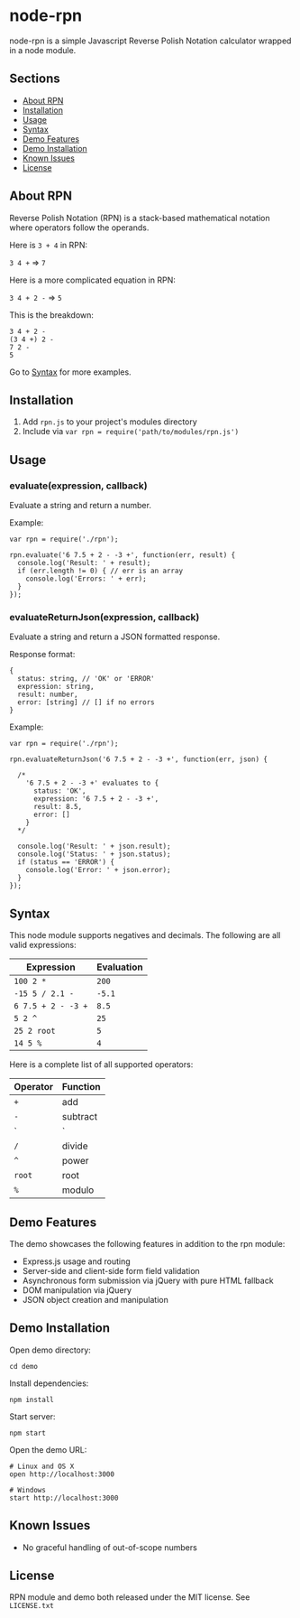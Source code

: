 # node-rpn

node-rpn is a simple Javascript Reverse Polish Notation calculator wrapped in a node module.

## Sections
* [About RPN](#about_rpn)
* [Installation](#installation)
* [Usage](#usage)
* [Syntax](#syntax)
* [Demo Features](#demo_features)
* [Demo Installation](#demo_installation)
* [Known Issues](#known_issues)
* [License](#license)

## <a name="about_rpn"></a> About RPN

Reverse Polish Notation (RPN) is a stack-based mathematical notation where operators follow the operands.

Here is `3 + 4` in RPN:

`3 4 +` => `7`

Here is a more complicated equation in RPN:

`3 4 + 2 -` => `5`

This is the breakdown:

```
3 4 + 2 -
(3 4 +) 2 -
7 2 -
5
```

Go to [Syntax](#syntax) for more examples.

## <a name="installation"></a> Installation

1. Add `rpn.js` to your project's modules directory
2. Include via `var rpn = require('path/to/modules/rpn.js')`

## <a name="usage"></a> Usage

### evaluate(expression, callback)
Evaluate a string and return a number.

Example:
```
var rpn = require('./rpn');

rpn.evaluate('6 7.5 + 2 - -3 +', function(err, result) {
  console.log('Result: ' + result);
  if (err.length != 0) { // err is an array
    console.log('Errors: ' + err);
  }
});
```

### evaluateReturnJson(expression, callback)
Evaluate a string and return a JSON formatted response.

Response format:
```
{
  status: string, // 'OK' or 'ERROR'
  expression: string,
  result: number,
  error: [string] // [] if no errors
}
```

Example:
```
var rpn = require('./rpn');

rpn.evaluateReturnJson('6 7.5 + 2 - -3 +', function(err, json) {

  /*
    '6 7.5 + 2 - -3 +' evaluates to {
      status: 'OK',
      expression: '6 7.5 + 2 - -3 +',
      result: 8.5,
      error: []
    }
  */

  console.log('Result: ' + json.result);
  console.log('Status: ' + json.status);
  if (status == 'ERROR') {
    console.log('Error: ' + json.error);
  }
});
```

## <a name="syntax"></a> Syntax
This node module supports negatives and decimals. The following are all valid expressions:

Expression | Evaluation
--- | ---
`100 2 *`  | `200`
`-15 5 / 2.1 -` | `-5.1`
`6 7.5 + 2 - -3 +` | `8.5`
`5 2 ^` | `25`
`25 2 root` | `5`
`14 5 %` | `4`

Here is a complete list of all supported operators:

Operator | Function
--- | ---
`+` | add
`-` | subtract
`|` | multiply
`/` | divide
`^` | power
`root` | root
`%` | modulo

## <a name="demo_features"></a> Demo Features
The demo showcases the following features in addition to the rpn module:
* Express.js usage and routing
* Server-side and client-side form field validation
* Asynchronous form submission via jQuery with pure HTML fallback
* DOM manipulation via jQuery
* JSON object creation and manipulation

## <a name="demo_installation"></a> Demo Installation

Open demo directory:
```
cd demo
```
Install dependencies:
```
npm install
```
Start server:
```
npm start
```
Open the demo URL:
```
# Linux and OS X
open http://localhost:3000

# Windows
start http://localhost:3000
```

## <a name="known_issues"></a> Known Issues
* No graceful handling of out-of-scope numbers

## <a name="license"></a> License
RPN module and demo both released under the MIT license. See `LICENSE.txt`
